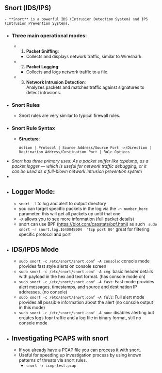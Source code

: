 ## Snort (IDS/IPS)
	- **Snort** is a powerful IDS (Intrusion Detection System) and IPS (Intrusion Prevention System).
- ### Three main operational modes:
	- 1. **Packet Sniffing**:
		- Collects and displays network traffic, similar to Wireshark.
	- 2. **Packet Logging**:
		- Collects and logs network traffic to a file.
	- 3. **Network Intrusion Detection**:  
	   Analyzes packets and matches traffic against signatures to detect intrusions.
- ### Snort Rules
	- Snort rules are very similar to typical firewall rules.
- ### Snort Rule Syntax
	- **Structure**:
	  ```plaintext
	  Action | Protocol | Source Address/Source Port ->/Direction | Destination Address/Destination Port | Rule Options
	  ```
- *Snort has three primary uses: As a packet sniffer like tcpdump, as a packet logger — which is useful for network traffic debugging, or it can be used as a full-blown network intrusion prevention system*
-
- ## Logger Mode:
	- `snort -l` to log and alert to output directory
	- you can target specific packets in the log via the `-n number_here` parameter. this will get all packets up until that one
	- `-X` allows you to see more information (full packet details)
	- snort can use BPF (https://biot.com/capstats/bpf.html) as such ` sudo snort -r snort.log.1640048004  'tcp port 80'` great for filtering specific protocol and port
- ## IDS/IPDS Mode
	- `sudo snort -c /etc/snort/snort.conf -A console`: console mode provides fast style alerts on console screen
	- `sudo snort -c /etc/snort/snort.conf -A cmg`: basic header details with payload in the hex and text format. (has console mode on)
	- `sudo snort -c /etc/snort/snort.conf -A fast`: Fast mode provides alert messages, timestamps, and source and destination IP addresses. (no console)
	- `sudo snort -c /etc/snort/snort.conf -A full`: Full alert mode provides all possible information about the alert (no console output in this mode)
	- `sudo snort -c /etc/snort/snort.conf -A none` disables alerting but creates logs fopr traffic and a log file in binary format, still no console mode
- ## Investigating PCAPS with snort
	- If you already have a PCAP file you can process it with snort.
	- Useful for speeding up investigation process by using known patterns of threats via snort rules.
		- `snort -r icmp-test.pcap`